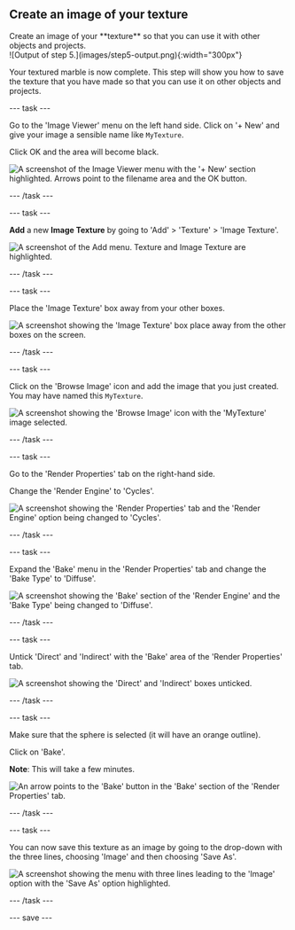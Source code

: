 ## Create an image of your texture

<div style="display: flex; flex-wrap: wrap">
<div style="flex-basis: 200px; flex-grow: 1; margin-right: 15px;">
Create an image of your **texture** so that you can use it with other objects and projects.
</div>
<div>
![Output of step 5.](images/step5-output.png){:width="300px"}
</div>
</div>

Your textured marble is now complete. This step will show you how to save the texture that you have made so that you can use it on other objects and projects.

--- task ---

Go to the 'Image Viewer' menu on the left hand side. Click on '+ New' and give your image a sensible name like `MyTexture`.

Click OK and the area will become black. 

![A screenshot of the Image Viewer menu with the '+ New' section highlighted. Arrows point to the filename area and the OK button.](images/image-viewer.png)

--- /task ---

--- task ---

**Add** a new **Image Texture** by going to 'Add' > 'Texture' > 'Image Texture'.

![A screenshot of the Add menu. Texture and Image Texture are highlighted.](images/image-texture.png)

--- /task ---

--- task ---

Place the 'Image Texture' box away from your other boxes.

![A screenshot showing the 'Image Texture' box place away from the other boxes on the screen.](images/place-texture.png)

--- /task ---

--- task ---

Click on the 'Browse Image' icon and add the image that you just created. You may have named this `MyTexture`.

![A screenshot showing the 'Browse Image' icon with the 'MyTexture' image selected.](images/add-mytexture.png)

--- /task ---

--- task ---

Go to the 'Render Properties' tab on the right-hand side. 

Change the 'Render Engine' to 'Cycles'.

![A screenshot showing the 'Render Properties' tab and the 'Render Engine' option being changed to 'Cycles'.](images/render-engine.png)

--- /task ---

--- task ---

Expand the 'Bake' menu in the 'Render Properties' tab and change the 'Bake Type' to 'Diffuse'.

![A screenshot showing the 'Bake' section of the 'Render Engine' and the 'Bake Type' being changed to 'Diffuse'.](images/diffuse-bake.png)

--- /task ---

--- task ---

Untick 'Direct' and 'Indirect' with the 'Bake' area of the 'Render Properties' tab.

![A screenshot showing the 'Direct' and 'Indirect' boxes unticked.](images/untick.png)

--- /task ---

--- task ---

Make sure that the sphere is selected (it will have an orange outline). 

Click on 'Bake'.

**Note**: This will take a few minutes. 

![An arrow points to the 'Bake' button in the 'Bake' section of the 'Render Properties' tab.](images/bake.png)

--- /task ---

--- task ---

You can now save this texture as an image by going to the drop-down with the three lines, choosing 'Image' and then choosing 'Save As'.

![A screenshot showing the menu with three lines leading to the 'Image' option with the 'Save As' option highlighted.](images/save-texture.png)

--- /task ---

--- save ---